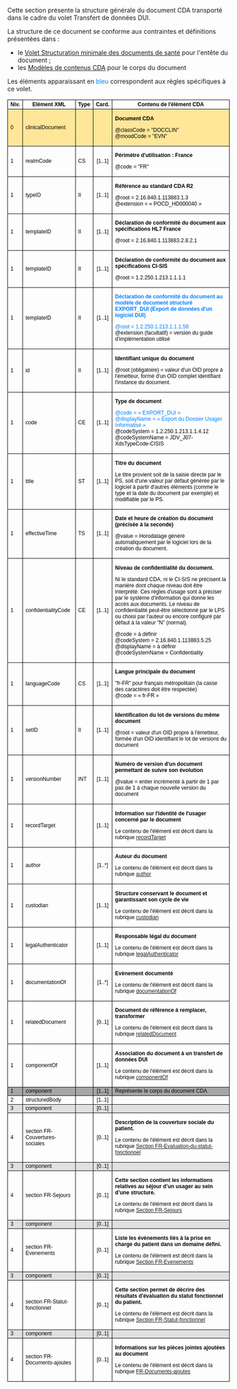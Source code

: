 <style>

	<!-- Propriétés de style générales (taille, couleurs et police de texte, bordures) du tableau -->
	table {
		width: 101%;
		border-collapse: collapse;
		border: none
	}

	th, td {
		border: solid windowtext 0.5pt !important;
		font-family: "Arial", sans-serif;
		font-size: 12px;
		color: black
	}

	blue { 
		color: #007FFF
	}

	<!-- Propriétés spécifiques à des lignes ou des colonnes de tableau (fond de couleur, centrage) -->
	#cda td:nth-child(2),
	#cda td:nth-child(3),
	#cda td:nth-child(4),
	#cda th:nth-child(5),
	#cda td:nth-child(5) {
		width: auto
	}

	#cda th:nth-child(4),
	#cda td:nth-child(4) {
		text-align: center;
	}

	#line1 td {
		background: #FFE699
	}

	#lvl1 td {
		background: #A6A6A6
	}

	#lvl2 td {
		background: #E0E0E0
	}

</style>

Cette section présente la structure générale du document CDA transporté dans le cadre du volet Transfert de données DUI.

La structure de ce document se conforme aux contraintes et définitions présentées dans :
- le [Volet Structuration minimale des documents de santé](https://esante.gouv.fr/volet-structuration-minimale-de-documents-de-sante) pour l'entête du document ;
- les [Modèles de contenus CDA](https://esante.gouv.fr/volet-de-reference-modeles-de-contenus-cda) pour le corps du document

Les éléments apparaissant en <blue>bleu</blue> correspondent aux règles spécifiques à ce volet.

<table id="cda">
	<thead>
		<tr>
			<th>Niv.</th>
			<th>Elément XML</th>
			<th>Type</th>
			<th>Card.</th>
			<th>Contenu de l'élément CDA</th>
		</tr>
	</thead>
	<tbody>
		<tr id="line1">
			<td>0</td>
			<td>clinicalDocument</td>
			<td></td>
			<td></td>
			<td><p><strong>Document CDA</strong></p>
			<p>@classCode = "DOCCLIN"
			<br>@moodCode = "EVN"</p></td>
		</tr>
		<tr>
			<td>1</td>
			<td>realmCode</td>
			<td>CS</td>
			<td>[1..1]</td>
			<td><p><strong>Périmètre d'utilisation : France</strong></p>
			<p>@code = "FR"</p></td>
		</tr>
		<tr>
			<td>1</td>
			<td>typeID</td>
			<td>II</td>
			<td>[1..1]</td>
			<td><p><strong>Référence au standard CDA R2</strong></p>
			<p>@root = 2.16.840.1.113883.1.3
			<br>@extension = « POCD_HD000040 »</p></td>
		</tr>
		<tr>
			<td>1</td>
			<td>templateID</td>
			<td>II</td>
			<td>[1..1]</td>
			<td><p><strong>Déclaration de conformité du document aux spécifications HL7 France</strong></p>
			<p>@root = 2.16.840.1.113883.2.8.2.1</p></td>
		</tr>
		<tr>
			<td>1</td>
			<td>templateID</td>
			<td>II</td>
			<td>[1..1]</td>
			<td><p><strong>Déclaration de conformité du document aux spécifications CI-SIS</strong></p>
			<p>@root = 1.2.250.1.213.1.1.1.1</p></td>
		</tr>
		<tr>
			<td>1</td>
			<td>templateID</td>
			<td>II</td>
			<td>[1..1]</td>
			<td><p><strong><blue>Déclaration de conformité du document au modèle de document structuré EXPORT_DUI (Export de données d'un logiciel DUI)</blue></strong></p>
			<p><blue>@root = 1.2.250.1.213.1.1.1.58</blue>
			<br>@extension (facultatif) = version du guide d'implémentation utilisé</p></td>
		</tr>
		<tr>
			<td>1</td>
			<td>id</td>
			<td>II</td>
			<td>[1..1]</td>
			<td><p><strong>Identifiant unique du document</strong></p>
			<p>@root (obligatoire) = valeur d'un OID propre à l'émetteur, formé d'un OID complet identifiant l'instance du document.
			</p></td>
		</tr>
		<tr>
			<td>1</td>
			<td>code</td>
			<td>CE</td>
			<td>[1..1]</td>
			<td><p><strong>Type de document</strong></p>			
			<p><blue>@code = « EXPORT_DUI »
			<br>@displayName = « Export du Dossier Usager Informatisé »</blue>
			<br>@codeSystem = 1.2.250.1.213.1.1.4.12
			<br>@codeSystemName = JDV_J07-XdsTypeCode-CISIS</p></td>
		</tr>
		<tr>
			<td>1</td>
			<td>title</td>
			<td>ST</td>
			<td>[1..1]</td>
			<td><p><strong>Titre du document</strong></p>
			<p>Le titre provient soit de la saisie directe par le PS, soit d'une valeur par défaut générée par le logiciel à partir d'autres éléments (comme le type et la date du document par exemple) et modifiable par le PS.</p></td>
		</tr>
		<tr>
			<td>1</td>
			<td>effectiveTime</td>
			<td>TS</td>
			<td>[1..1]</td>
			<td><p><strong>Date et heure de création du document (précisée à la seconde)</strong></p>
			<p>@value = Horodatage généré automatiquement par le logiciel lors de la création du document.</p></td>
		</tr>
		<tr>
			<td>1</td>
			<td>confidentialityCode</td>
			<td>CE</td>
			<td>[1..1]</td>
			<td><p><strong>Niveau de confidentialité du document.</strong></p>
			<p>Ni le standard CDA, ni le CI-SIS ne précisent la manière dont chaque niveau doit être interprété. Ces règles d'usage sont à préciser par le système d'information qui donne les accès aux documents.
			Le niveau de confidentialité peut-être sélectionné par le LPS ou choisi par l'auteur ou encore configuré par défaut à la valeur "N" (normal).</p>
			<p>@code = à définir
			<br>@codeSystem = 2.16.840.1.113883.5.25
			<br>@displayName = à définir
			<br>@codeSystemName = Confidentiality</p></td>
		</tr>
		<tr>
			<td>1</td>
			<td>languageCode</td>
			<td>CS</td>
			<td>[1..1]</td>
			<td><p><strong>Langue principale du document</strong></p>
			<p>"fr-FR" pour français métropolitain (la casse des caractères doit être respectée)
			<br>@code = « fr-FR »</p></td>
		</tr>
		<tr>
			<td>1</td>
			<td>setID</td>
			<td>II</td>
			<td>[1..1]</td>
			<td><p><strong>Identification du lot de versions du même document</strong></p>
			<p>@root = valeur d'un OID propre à l'émetteur, formée d'un OID identifiant le lot de versions du document</p></td>
		</tr>
		<tr>
			<td>1</td>
			<td>versionNumber</td>
			<td>INT</td>
			<td>[1..1]</td>
			<td><p><strong>Numéro de version d'un document permettant de suivre son évolution</strong></p>
			<p>@value = entier incrémenté à partir de 1 par pas de 1 à chaque nouvelle version du document</p></td>
		</tr>
		<tr>
			<td>1</td>
			<td>recordTarget</td>
			<td></td>
			<td>[1..1]</td>
			<td><p><strong>Information sur l'identité de l'usager concerné par le document</strong></p>
			<p>Le contenu de l'élément est décrit dans la rubrique <a href="contenu_dossier_entete_cda.html#recordtarget">recordTarget</a></p></td>
		</tr>
		<tr>
			<td>1</td>
			<td>author</td>
			<td></td>
			<td>[1..*]</td>
			<td><p><strong>Auteur du document</strong></p>
			<p>Le contenu de l'élément est décrit dans la rubrique <a href="contenu_dossier_entete_cda.html#author">author</a></p></td>
		</tr>
		<tr>
			<td>1</td>
			<td>custodian</td>
			<td></td>
			<td>[1..1]</td>
			<td><p><strong>Structure conservant le document et garantissant son cycle de vie</strong></p>
			<p>Le contenu de l'élément est décrit dans la rubrique <a href="contenu_dossier_entete_cda.html#custodian">custodian</a></p></td>
		</tr>
		<tr>
			<td>1</td>
			<td>legalAuthenticator</td>
			<td></td>
			<td>[1..1]</td>
			<td><p><strong>Responsable légal du document</strong></p>
			<p>Le contenu de l'élément est décrit dans la rubrique <a href="contenu_dossier_entete_cda.html#legalauthentificator">legalAuthenticator</a></p></td>
		</tr>
		<tr>
			<td>1</td>
			<td>documentationOf</td>
			<td></td>
			<td>[1..*]</td>
			<td><p><strong>Evènement documenté</strong></p>
			<p>Le contenu de l'élément est décrit dans la rubrique <a href="contenu_dossier_entete_cda.html#documentationof">documentationOf</a></p></td>
		</tr>
		<tr>
			<td>1</td>
			<td>relatedDocument</td>
			<td></td>
			<td>[0..1]</td>
			<td><p><strong>Document de référence à remplacer, transformer</strong></p>
			<p>Le contenu de l'élément est décrit dans la rubrique <a href="contenu_dossier_entete_cda.html#relateddocument">relatedDocument</a></p></td>
		</tr>
		<tr>
			<td>1</td>
			<td>componentOf</td>
			<td></td>
			<td>[1..1]</td>
			<td><p><strong>Association du document à un transfert de données DUI</strong></p>
			<p>Le contenu de l'élément est décrit dans la rubrique <a href="contenu_dossier_entete_cda.html#componentof">componentOf</a></p></td>
		</tr>
		<tr id="lvl1">
			<td>1</td>
			<td>component</td>
			<td></td>
			<td>[1..1]</td>
			<td>Représente le corps du document CDA</td>
		</tr>
		<tr>
			<td>2</td>
			<td>structuredBody</td>
			<td></td>
			<td>[1..1]</td>
			<td></td>
		</tr>
		<tr id="lvl2">
			<td>3</td>
			<td>component</td>
			<td></td>
			<td>[0..1]</td>
			<td></td>
		</tr>
		<tr>
			<td>4</td>
			<td>section FR-Couvertures-sociales</td>
			<td></td>
			<td>[0..1]</td>
			<td><p><strong>Description de la couverture sociale du patient.</strong></p>
			<p>Le contenu de l'élément est décrit dans la rubrique <a href="contenu_dossier_corps_cda.html#section-fr-couvertures-sociales">Section FR-Evaluation-du-statut-fonctionnel</a></p></td>
		</tr>
		<tr id="lvl2">
			<td>3</td>
			<td>component</td>
			<td></td>
			<td>[0..1]</td>
			<td></td>
		</tr>
		<tr>
			<td>4</td>
			<td>section FR-Sejours</td>
			<td></td>
			<td>[0..1]</td>
			<td><p><strong>Cette section contient les informations relatives au séjour d’un usager au sein d’une structure.</strong></p>
			<p>Le contenu de l'élément est décrit dans la rubrique <a href="contenu_dossier_corps_cda.html#section-fr-sejours">Section FR-Sejours</a></p></td>
		</tr>
		<tr id="lvl2">
			<td>3</td>
			<td>component</td>
			<td></td>
			<td>[0..1]</td>
			<td></td>
		</tr>
		<tr>
			<td>4</td>
			<td>section FR-Evenements</td>
			<td></td>
			<td>[0..1]</td>
			<td><p><strong>Liste les évènements liés à la prise en charge du patient dans un domaine défini.</strong></p>
			<p>Le contenu de l'élément est décrit dans la rubrique <a href="contenu_dossier_corps_cda.html#section-fr-evenements">Section FR-Evenements</a></p></td>
		</tr>
		<tr id="lvl2">
			<td>3</td>
			<td>component</td>
			<td></td>
			<td>[0..1]</td>
			<td></td>
		</tr>
		<tr>
			<td>4</td>
			<td>section FR-Statut-fonctionnel</td>
			<td></td>
			<td>[0..1]</td>
			<td><p><strong>Cette section permet de décrire des résultats d'évaluation du statut fonctionnel du patient.</strong></p>
			<p>Le contenu de l'élément est décrit dans la rubrique <a href="contenu_dossier_corps_cda.html#section-fr-statut-fonctionnel">Section FR-Statut-fonctionnel</a></p></td>
		</tr>		
		<tr id="lvl2">
			<td>3</td>
			<td>component</td>
			<td></td>
			<td>[0..1]</td>
			<td></td>
		</tr>
		<tr>
			<td>4</td>
			<td>section FR-Documents-ajoutes</td>
			<td></td>
			<td>[0..1]</td>
			<td><p><strong>Informations sur les pièces jointes ajoutées au document</strong></p>
			<p>Le contenu de l'élément est décrit dans la rubrique <a href="contenu_dossier_corps_cda.html#section-fr-documents-ajoutes">FR-Documents-ajoutes</a></p></td>
		</tr>
	</tbody>
</table>
